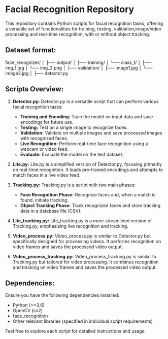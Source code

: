 # Facial Recognition Repository

This repository contains Python scripts for facial recognition tasks, offering a versatile set of functionalities for training, testing, validation,image/video processing and real-time recognition, with or without object tracking.

## Dataset format:

face_recognizer/
│
├── output/
│
├── training/
│ └── class_1/
│ ├── img_1.jpg
│ └── img_2.png
│
├── validation/
│ ├── image1.jpg
│ └── image2.jpg
│
├── detector.py

## Scripts Overview:

1. **Detector.py:**
   Detector.py is a versatile script that can perform various facial recognition tasks:

   - **Training and Encoding:** Train the model on input data and save encodings for future use.
   - **Testing:** Test on a single image to recognize faces.
   - **Validation:** Validate on multiple images and save processed images with recognized faces.
   - **Live Recognition:** Perform real-time face recognition using a webcam or video feed.
   - **Evaluate:** Evaluate the model on the test dataset.

2. **Lite.py:**
   Lite.py is a simplified version of Detector.py, focusing primarily on real-time recognition. It loads pre-trained encodings and attempts to match faces in a live video feed.

3. **Tracking.py:**
   Tracking.py is a script with two main phases:

   - **Face Recognition Phase:** Recognize faces and, when a match is found, initiate tracking.
   - **Object Tracking Phase:** Track recognized faces and store tracking data in a database file (CSV).

4. **Lite_tracking.py:**
   Lite_tracking.py is a more streamlined version of Tracking.py, emphasizing live recognition and tracking.

5. **Video_process.py:**
   Video_process.py is similar to Detector.py but specifically designed for processing videos. It performs recognition on video frames and saves the processed video output.

6. **Video_process_tracking.py:**
   Video_process_tracking.py is similar to Tracking.py but tailored for video processing. It combines recognition and tracking on video frames and saves the processed video output.

## Dependencies:

Ensure you have the following dependencies installed:

- Python (>=3.6)
- OpenCV (cv2)
- face_recognition
- Other relevant libraries (specified in individual script requirements)

Feel free to explore each script for detailed instructions and usage.
